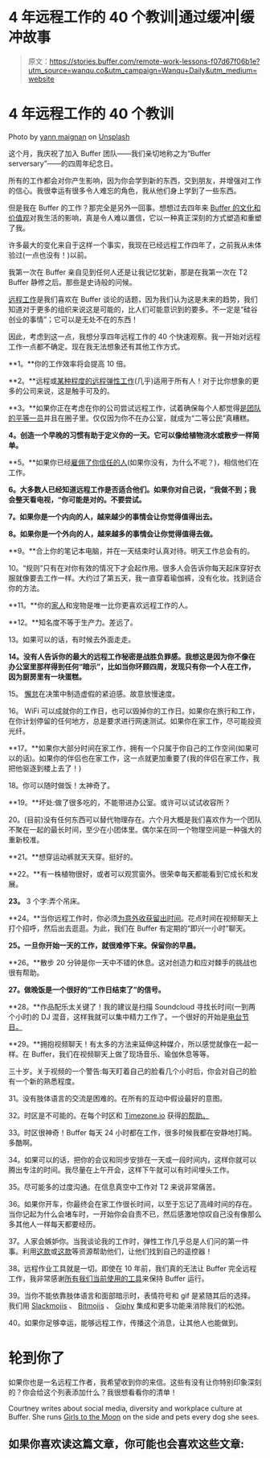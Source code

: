 # 4 年远程工作的 40 个教训|通过缓冲|缓冲故事

> 原文：<https://stories.buffer.com/remote-work-lessons-f07d67f06b1e?utm_source=wanqu.co&utm_campaign=Wanqu+Daily&utm_medium=website>

# 4 年远程工作的 40 个教训



Photo by [yann maignan](https://unsplash.com/photos/oY6Cw8R8fr8?utm_source=unsplash&utm_medium=referral&utm_content=creditCopyText) on [Unsplash](https://unsplash.com/search/photos/home?utm_source=unsplash&utm_medium=referral&utm_content=creditCopyText)



这个月，我庆祝了加入 Buffer 团队——我们亲切地称之为“Buffer serversary”——的四周年纪念日。

所有的工作都会对你产生影响，因为你会学到新的东西，交到朋友，并增强对工作的信心。我很幸运有很多令人难忘的角色，我从他们身上学到了一些东西。

但是我在 Buffer 的工作？那完全是另外一回事。想想过去四年来 [Buffer 的文化和价值观](https://open.buffer.com/buffer-values/)对我生活的影响，真是令人难以置信，它以一种真正深刻的方式塑造和重塑了我。

许多最大的变化来自于这样一个事实，我现在已经远程工作四年了，之前我从未体验过(一点也没有！)以前。

我第一次在 Buffer 亲自见到任何人还是让我记忆犹新，那是在我第一次在 T2 Buffer 静修之后。那些是史诗般的问候。

[远程工作](https://open.buffer.com/questions-ask-working-distributed-team/)是我们喜欢在 Buffer 谈论的话题，因为我们认为这是未来的趋势，我们知道对于更多的组织来说这是可能的，比人们可能意识到的要多。不一定是“硅谷创业的事情”；它可以是无处不在的东西！

因此，考虑到这一点，我想分享四年远程工作的 40 个快速观察。我一开始对远程工作一点都不确定。现在我无法想象还有其他工作方式。



**1。**你的工作效率将会提高 10 倍。

**2。**远程或[某种程度的远程弹性工作](https://open.buffer.com/remote-working-scale/)(几乎)适用于所有人！对于比你想象的更多的公司来说，这是触手可及的。

**3。**如果你正在考虑在你的公司尝试远程工作，试着确保每个人都觉得[是团队的平等一员](https://open.buffer.com/questions-ask-working-distributed-team/)并且在圈子里。仅仅因为你不在办公室，就成为“二等公民”真糟糕。

**4。创造一个早晚的习惯有助于定义你的一天。它可以像给植物浇水或散步一样简单。**

**5。**如果你已经[雇佣了你信任的人](https://open.buffer.com/trust-remote-team/)(如果你没有，为什么不呢？)，相信他们在工作。

**6。大多数人已经知道远程工作是否适合他们。如果你对自己说，“我做不到；我会整天看电视，“你可能是对的。不要尝试。**

**7。如果你是一个内向的人，越来越少的事情会让你觉得值得出去。**

**8。如果你是一个外向的人，越来越多的事情会让你觉得值得去做。**

**9。**合上你的笔记本电脑，并在一天结束时认真对待。明天工作总会有的。



10。“规则”只有在对你有效的情况下才会起作用。很多人会告诉你每天起床穿好衣服就像要去工作一样。大约过了第五天，我一直穿着瑜伽裤，没有化妆。找到适合你的方法。

**11。**你的[家人](https://open.buffer.com/remote-work/)和宠物是唯一比你更喜欢远程工作的人。

**12。**知名度不等于生产力。差远了。

13。如果可以的话，有时候去外面走走。

**14。没有人告诉你的最大的远程工作秘密是战胜负罪感。我想这是因为你不像在办公室里那样得到任何“暗示”，比如当你环顾四周，发现只有你一个人在工作，因为厨房里有一块蛋糕。**



15。 [懈怠](https://open.buffer.com/slack-agreements/)在决策中制造虚假的紧迫感。故意放慢速度。

16。 WiFi 可以成就你的工作日，也可以毁掉你的工作日。如果你在旅行和工作，在你计划停留的任何地方，总是要求进行网速测试。如果你在家工作，尽可能投资光纤。

**17。**如果你大部分时间在家工作，拥有一个只属于你自己的工作空间(如果可以的话)。如果你的伴侣也在家工作，这一点就更加重要了(我的伴侣在家工作，我把他驱逐到楼上去了！)

18。你可以随时做饭！太神奇了。

**19。**坏处:做了很多吃的，不能带进办公室。或许可以试试收容所？

20。(目前)没有任何东西可以替代物理存在。六个月大概是我们喜欢作为一个团队不聚在一起的最长时间，至少在小团体里。偶尔呆在同一个物理空间是一种强大的重新校准。

**21。**想穿运动裤就天天穿。挺好的。



**22。**有一株植物很好，或者可以观赏窗外。很荣幸每天都能看到它成长和发展。

**23。** 3 个字:弄个吊床。

**24。**当你远程工作时，你必须[为意外收获留出时间](https://open.buffer.com/remote-team-connect/)。花点时间在视频聊天上打个招呼，然后出去逛逛。为此，我们在 Buffer 有定期的“即兴一小时”聊天。

**25。一旦你开始一天的工作，就很难停下来。保留你的早晨。**

**26。**散步 20 分钟是你一天中不错的休息。这对创造力和应对棘手的挑战也很有帮助。

**27。做晚饭是一个很好的“工作日结束了”的信号。**

**28。**作品配乐太关键了！我的建议是扫描 Soundcloud 寻找长时间(一到两个小时)的 DJ 混音，这样我就可以集中精力工作了。一个很好的开始是[电台节目。](https://soundcloud.com/soulection)

**29。**拥抱视频聊天！有太多的方法来延伸这种媒介，所以感觉就像在一起一样。在 Buffer，我们在视频聊天上做了现场音乐、瑜伽休息等等。

三十岁。关于视频的一个警告:每天盯着自己的脸看几个小时后，你会对自己的脸有一个新的熟悉程度。

31。没有肢体语言的交流是困难的。在所有的互动中假设最好的意图。



32。时区是不可能的。在每个时区和 [Timezone.io](https://timezone.io/) 获得[的帮助。](http://everytimezone.com/)

33。时区很神奇！Buffer 每天 24 小时都在工作，很多时候我都在安静地打盹。多酷啊。

34。如果可以的话，把你的会议和同步安排在一天或一段时间内，这样你就可以腾出专注的时间。我尽量在上午开会，这样下午就可以有时间埋头工作。

35。尽可能多的过度沟通。在信息真空中工作对 T2 来说非常痛苦。

36。如果你开车，你最终会在家工作很长时间，以至于忘记了高峰时间的存在。当你记起为什么会堵车时，一开始你会自责不已，然后感激地惊叹自己没有像那么多其他人一样每天都要经历。

37。人家会嫉妒你。当我谈论我的工作时，弹性工作几乎总是人们问的第一件事。利用[这款](https://github.com/yanirs/established-remote)或[这款](https://remotive.io/)等资源帮助他们，让他们找到自己的遥控器！

38。远程作业工具就是一切。即使在 10 年前，我们真的无法让 Buffer 完全远程工作，我非常感谢[所有我们当前使用的工具](https://open.buffer.com/remote-work-tools/)来保持 Buffer 运行。

39。当你不能依靠肢体语言和面部暗示时，表情符号和 gif 是紧随其后的选择。我们用 [Slackmojis](https://slackmojis.com/) 、 [Bitmojis](https://www.bitmoji.com/) 、 [Giphy](https://giphy.com/) 集成和更多功能来消除我们的松弛。

40。如果你足够幸运，能够远程工作，传播这个消息，让其他人也能做到。



# 轮到你了

如果你也是一名远程工作者，我希望收到你的来信。这些有没有让你特别印象深刻的？你会给这个列表添加什么？我很想看看你的清单！



Courtney writes about social media, diversity and workplace culture at Buffer. She runs [Girls to the Moon](http://girlstothemoon.com/) on the side and pets every dog she sees.





## 如果你喜欢读这篇文章，你可能也会喜欢这些文章:













